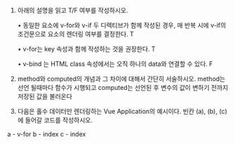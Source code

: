 1. 아래의 설명을 읽고 T/F 여부를 작성하시오.

    • 동일한 요소에 v-for와 v-if 두 디렉티브가 함께 작성된 경우, 
    매 반복 시에 v-if의 조건문으로 요소의 렌더링 여부를 결정한다. T

    • v-for는 key 속성과 함께 작성하는 것을 권장한다. T

    • v-bind 는 HTML class 속성에서는 오직 하나의 data와 연결할 수 있다. F


2. method와 computed의 개념과 그 차이에 대해서 간단히 서술하시오.
method는 선언 될때마다 함수가 시행되고
computed는 선언된 후 변수의 값이 변하기 전까지 저장된 값을 불러온다

3. 다음은 홀수 데이터만 렌더링하는 Vue Application의 예시이다.
빈칸 (a), (b), (c)에 들어갈 코드를 작성하시오.

a - v-for
b - index
c - index
